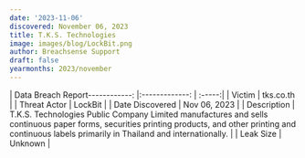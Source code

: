 ```yaml
---
date: '2023-11-06'
discovered: November 06, 2023
title: T.K.S. Technologies
image: images/blog/LockBit.png
author: Breachsense Support
draft: false
yearmonths: 2023/november
---
```


| Data Breach Report------------:     |:-------------:    | :-----:|
| Victim      | tks.co.th      | 
| Threat Actor      | LockBit      | 
| Date Discovered      | Nov 06, 2023      | 
| Description      | T.K.S. Technologies Public Company Limited manufactures and sells continuous paper forms, securities printing products, and other printing and continuous labels primarily in Thailand and internationally.      | 
| Leak Size      | Unknown      | 

